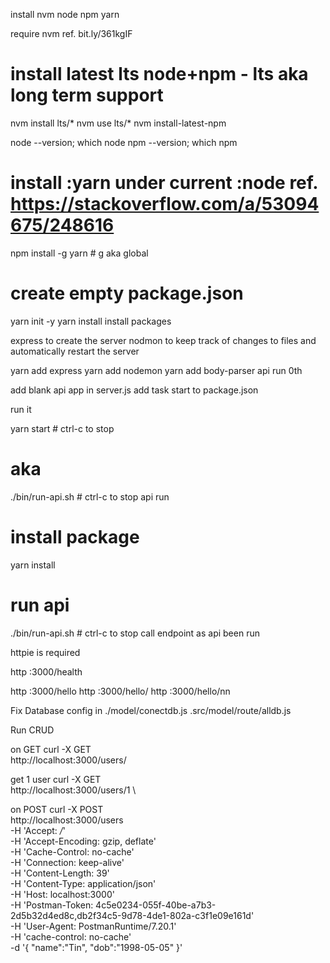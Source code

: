 install nvm node npm yarn

require nvm ref. bit.ly/361kgIF

# install latest lts node+npm - lts aka long term support
nvm install lts/*
nvm use     lts/*
nvm install-latest-npm

node --version; which node
npm  --version; which npm

# install :yarn under current :node ref. https://stackoverflow.com/a/53094675/248616 
npm install -g yarn  # g aka global

# create empty package.json
yarn init -y
yarn install
install packages

express to create the server nodmon to keep track of changes to files and automatically restart the server

yarn add express
yarn add nodemon
yarn add body-parser
api run 0th

add blank api app in server.js add task start to package.json

run it

yarn start  # ctrl-c to stop

# aka
./bin/run-api.sh  # ctrl-c to stop
api run

# install package
yarn install

# run api
./bin/run-api.sh  # ctrl-c to stop
call endpoint as api been run

httpie is required

http :3000/health

http :3000/hello
http :3000/hello/
http :3000/hello/nn

Fix Database config in 
./model/conectdb.js
.src/model/route/alldb.js


Run CRUD

on GET
curl -X GET \
http://localhost:3000/users/ 

get 1 user
curl -X GET \
http://localhost:3000/users/1 \

on POST
curl -X POST \
http://localhost:3000/users \
-H 'Accept: */*' \
-H 'Accept-Encoding: gzip, deflate' \
-H 'Cache-Control: no-cache' \
-H 'Connection: keep-alive' \
-H 'Content-Length: 39' \
-H 'Content-Type: application/json' \
-H 'Host: localhost:3000' \
-H 'Postman-Token: 4c5e0234-055f-40be-a7b3-2d5b32d4ed8c,db2f34c5-9d78-4de1-802a-c3f1e09e161d' \
-H 'User-Agent: PostmanRuntime/7.20.1' \
-H 'cache-control: no-cache' \
-d '{
  "name":"Tin",
  "dob":"1998-05-05"
  }'
